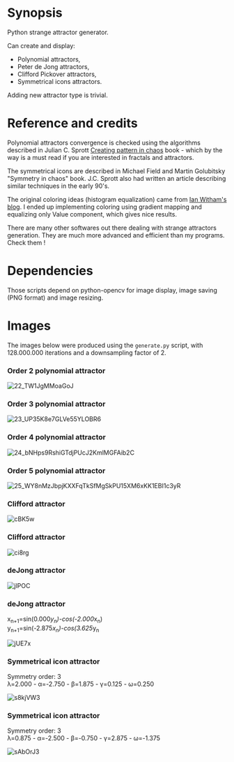 # Synopsis

Python strange attractor generator.

Can create and display:

- Polynomial attractors,
- Peter de Jong attractors,
- Clifford Pickover attractors,
- Symmetrical icons attractors.

Adding new attractor type is trivial.

# Reference and credits

Polynomial attractors convergence is checked using the algorithms described in Julian C. Sprott [Creating pattern in chaos](http://sprott.physics.wisc.edu/fractals/booktext/sabook.pdf) book - which by the way is a must read if you are interested in fractals and attractors.

The symmetrical icons are described in Michael Field and Martin Golubitsky "Symmetry in chaos" book. J.C. Sprott also had written an article describing similar techniques in the early 90's.

The original coloring ideas (histogram equalization) came from [Ian Witham's blog](http://ianwitham.wordpress.com/category/graphics/strange-attractors-graphics/). I ended up implementing coloring using gradient mapping and equalizing only Value component, which gives nice results.

There are many other softwares out there dealing with strange attractors generation. They are much more advanced and efficient than my programs. Check them !

# Dependencies

Those scripts depend on python-opencv for image display, image saving (PNG format) and image resizing.

# Images

The images below were produced using the `generate.py` script, with 128.000.000 iterations and a downsampling factor of 2.

### Order 2 polynomial attractor
![22_TW1JgMMoaGoJ](https://sebhz.github.io/img/attractors/22_TW1JgMMoaGoJ.png)

### Order 3 polynomial attractor
![23_UP35K8e7GLVe55YLOBR6](https://sebhz.github.io/img/attractors/23_UP35K8e7GLVe55YLOBR6.png)

### Order 4 polynomial attractor
![24_bNHps9RshiGTdjPUcJ2KmlMGFAib2C](https://sebhz.github.io/img/attractors/24_bNHps9RshiGTdjPUcJ2KmlMGFAib2C.png)

### Order 5 polynomial attractor
![25_WY8nMzJbpjKXXFqTkSfMgSkPU15XM6xKK1EBI1c3yR](https://sebhz.github.io/img/attractors/25_WY8nMzJbpjKXXFqTkSfMgSkPU15XM6xKK1EBI1c3yR.png)

### Clifford attractor
![cBK5w](https://sebhz.github.io/img/attractors/cBK5w.png)

### Clifford attractor
![ci8rg](https://sebhz.github.io/img/attractors/ci8rg.png)

### deJong attractor
![jlPOC](https://sebhz.github.io/img/attractors/jlPOC.png)

### deJong attractor
x<sub>n+1</sub>=sin(0.000*y<sub>n</sub>)-cos(-2.000*x<sub>n</sub>)<br>
y<sub>n+1</sub>=sin(-2.875*x<sub>n</sub>)-cos(3.625*y<sub>n</sub>

![jUE7x](https://sebhz.github.io/img/attractors/jUE7x.png)

### Symmetrical icon attractor
Symmetry order: 3<br>
&lambda;=2.000 - &alpha;=-2.750 - &beta;=1.875 - &gamma;=0.125 - &omega;=0.250

![s8kjVW3](https://sebhz.github.io/img/attractors/s8kjVW3.png)

### Symmetrical icon attractor
Symmetry order: 3<br>
&lambda;=0.875 - &alpha;=-2.500 - &beta;=-0.750 - &gamma;=2.875 - &omega;=-1.375

![sAbOrJ3](https://sebhz.github.io/img/attractors/sAbOrJ3.png)

